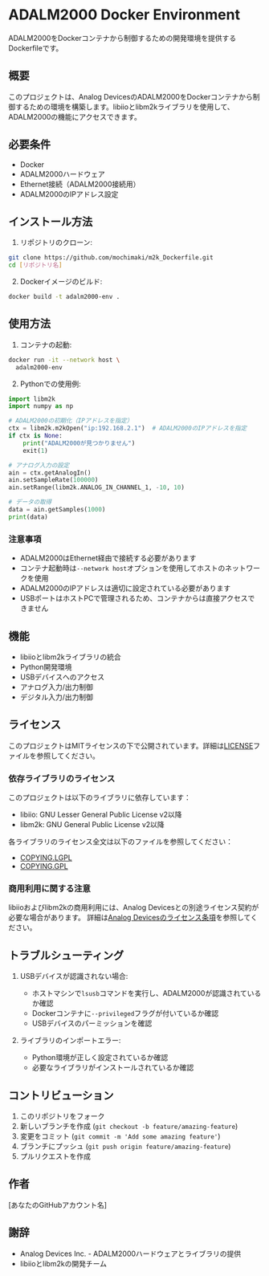 # ADALM2000 Docker Environment

ADALM2000をDockerコンテナから制御するための開発環境を提供するDockerfileです。

## 概要

このプロジェクトは、Analog DevicesのADALM2000をDockerコンテナから制御するための環境を構築します。libiioとlibm2kライブラリを使用して、ADALM2000の機能にアクセスできます。

## 必要条件

- Docker
- ADALM2000ハードウェア
- Ethernet接続（ADALM2000接続用）
- ADALM2000のIPアドレス設定

## インストール方法

1. リポジトリのクローン:
```bash
git clone https://github.com/mochimaki/m2k_Dockerfile.git
cd [リポジトリ名]
```

2. Dockerイメージのビルド:
```bash
docker build -t adalm2000-env .
```

## 使用方法

1. コンテナの起動:
```bash
docker run -it --network host \
  adalm2000-env
```

2. Pythonでの使用例:
```python
import libm2k
import numpy as np

# ADALM2000の初期化（IPアドレスを指定）
ctx = libm2k.m2kOpen("ip:192.168.2.1")  # ADALM2000のIPアドレスを指定
if ctx is None:
    print("ADALM2000が見つかりません")
    exit(1)

# アナログ入力の設定
ain = ctx.getAnalogIn()
ain.setSampleRate(100000)
ain.setRange(libm2k.ANALOG_IN_CHANNEL_1, -10, 10)

# データの取得
data = ain.getSamples(1000)
print(data)
```

### 注意事項
- ADALM2000はEthernet経由で接続する必要があります
- コンテナ起動時は`--network host`オプションを使用してホストのネットワークを使用
- ADALM2000のIPアドレスは適切に設定されている必要があります
- USBポートはホストPCで管理されるため、コンテナからは直接アクセスできません

## 機能

- libiioとlibm2kライブラリの統合
- Python開発環境
- USBデバイスへのアクセス
- アナログ入力/出力制御
- デジタル入力/出力制御

## ライセンス

このプロジェクトはMITライセンスの下で公開されています。詳細は[LICENSE](LICENSE)ファイルを参照してください。

### 依存ライブラリのライセンス

このプロジェクトは以下のライブラリに依存しています：

- libiio: GNU Lesser General Public License v2以降
- libm2k: GNU General Public License v2以降

各ライブラリのライセンス全文は以下のファイルを参照してください：
- [COPYING.LGPL](COPYING.LGPL)
- [COPYING.GPL](COPYING.GPL)

### 商用利用に関する注意

libiioおよびlibm2kの商用利用には、Analog Devicesとの別途ライセンス契約が必要な場合があります。
詳細は[Analog Devicesのライセンス条項](https://www.analog.com/jp/lp/001/analog_devices_software_license_agreement.html)を参照してください。

## トラブルシューティング

1. USBデバイスが認識されない場合:
   - ホストマシンで`lsusb`コマンドを実行し、ADALM2000が認識されているか確認
   - Dockerコンテナに`--privileged`フラグが付いているか確認
   - USBデバイスのパーミッションを確認

2. ライブラリのインポートエラー:
   - Python環境が正しく設定されているか確認
   - 必要なライブラリがインストールされているか確認

## コントリビューション

1. このリポジトリをフォーク
2. 新しいブランチを作成 (`git checkout -b feature/amazing-feature`)
3. 変更をコミット (`git commit -m 'Add some amazing feature'`)
4. ブランチにプッシュ (`git push origin feature/amazing-feature`)
5. プルリクエストを作成

## 作者

[あなたのGitHubアカウント名]

## 謝辞

- Analog Devices Inc. - ADALM2000ハードウェアとライブラリの提供
- libiioとlibm2kの開発チーム